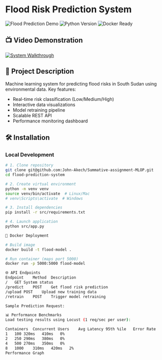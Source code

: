 # Flood Risk Prediction System

![Flood Prediction Demo](https://img.shields.io/badge/Demo-YouTube-red) 
![Python Version](https://img.shields.io/badge/Python-3.8%2B-blue)
![Docker Ready](https://img.shields.io/badge/Docker-Supported-green)

## 📺 Video Demonstration
[![System Walkthrough](https://img.shields.io/badge/YouTube-Demo_Link-FF0000?logo=youtube)](https://youtu.be/demo-link-here)

## 📝 Project Description
Machine learning system for predicting flood risks in South Sudan using environmental data. Key features:

- Real-time risk classification (Low/Medium/High)
- Interactive data visualizations
- Model retraining pipeline
- Scalable REST API
- Performance monitoring dashboard

## 🛠️ Installation

### Local Development
```bash
# 1. Clone repository
git clone git@github.com:John-Akech/Summative-assignment-MLOP.git
cd flood-prediction-system

# 2. Create virtual environment
python -m venv venv
source venv/bin/activate  # Linux/Mac
# venv\Scripts\activate  # Windows

# 3. Install dependencies
pip install -r src/requirements.txt

# 4. Launch application
python src/app.py

🐳 Docker Deployment

# Build image
docker build -t flood-model .

# Run container (maps port 5000)
docker run -p 5000:5000 flood-model

🌐 API Endpoints
Endpoint	Method	Description
/	GET	System status
/predict	POST	Get flood risk prediction
/upload	POST	Upload new training data
/retrain	POST	Trigger model retraining

Sample Prediction Request:

📊 Performance Benchmarks
Load testing results using Locust (1 req/sec per user):

Containers	Concurrent Users	Avg Latency	95th %ile	Error Rate
1	100	320ms	410ms	0%
2	250	290ms	380ms	0%
4	500	270ms	350ms	0%
8	1000	310ms	420ms	2%
Performance Graph
